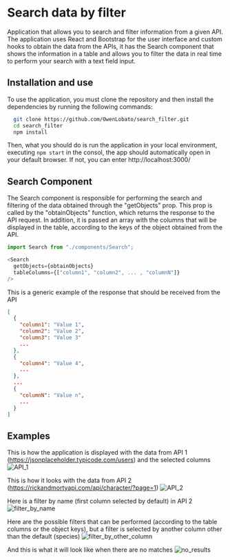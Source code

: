 
# Search data by filter
Application that allows you to search and filter information from a given API.
The application uses React and Bootstrap for the user interface and custom hooks to obtain the data from the APIs, it has the Search component that shows the information in a table and allows you to filter the data in real time to perform your search with a text field input.

## Installation and use

To use the application, you must clone the repository and then install the dependencies by running the following commands:

```bash
  git clone https://github.com/OwenLobato/search_filter.git
  cd search_filter
  npm install
```

Then, what you should do is run the application in your local environment, executing
``` npm start ```
in the consol, the app should automatically open in your default browser. If not, you can enter http://localhost:3000/ 

## Search Component
The Search component is responsible for performing the search and filtering of the data obtained through the "getObjects" prop. This prop is called by the "obtainObjects" function, which returns the response to the API request. In addition, it is passed an array with the columns that will be displayed in the table, according to the keys of the object obtained from the API.

```javascript
import Search from "./components/Search";

<Search
  getObjects={obtainObjects}
  tableColumns={["column1", "column2", ... , "columnN"]}
/>
```

This is a generic example of the response that should be received from the API
```json
[
  {
    "column1": "Value 1",
    "column2": "Value 2",
    "column3": "Value 3"
    ...
  },
  {
    "column4": "Value 4",
    ...
  },
  ...
  {
    "columnN": "Value n",
    ...
  }
]
```


## Examples

This is how the application is displayed with the data from API 1 (https://jsonplaceholder.typicode.com/users) and the selected columns
![API_1](src\assets\search_filter_api_1.png)

This is how it looks with the data from API 2 (https://rickandmortyapi.com/api/character/?page=1)
![API_2](src\assets\search_filter_api_2.png)

Here is a filter by name (first column selected by default) in API 2
![filter_by_name](src\assets\filter_by_name.png)

Here are the possible filters that can be performed (according to the table columns or the object keys), but a filter is selected by another column other than the default (species)
![filter_by_other_column](src\assets\filter_by_other_column.png)

And this is what it will look like when there are no matches
![no_results](src\assets\no_results.png)

